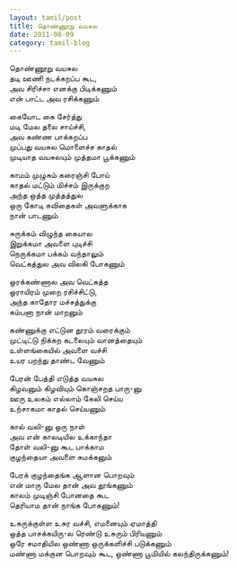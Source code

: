 ```yaml
---
layout: tamil/post
title: தொண்ணூறு வயசுல
date: 2011-08-09
category: tamil-blog
---
```


தொண்ணூறு வயசுல <br/>
தடி ஊணி நடக்கறப்ப கூட, <br/>
அவ சிரிச்சா எனக்கு பிடிக்கணும் <br/>
என் பாட்ட அவ ரசிக்கணும்

கையோட கை சேர்த்து <br/>
மடி மேல தலை சாய்ச்சி, <br/>
அவ கண்ண பாக்கறப்ப <br/>
முப்பது வயசுல மொளைச்ச காதல் <br/>
முடியாத வயசுலயும் முத்தமா பூக்கணும்

காமம் முழுசும் கரைஞ்சி போய் <br/>
காதல் மட்டும் மிச்சம் இருக்குற <br/>
அந்த ஒத்த முத்தத்துல <br/>
ஒரு கோடி கவிதைகள் அவளுக்காக <br/>
நான் பாடணும்

சுருக்கம் விழுந்த கையால <br/>
இறுக்கமா அவளை புடிச்சி <br/>
நெருக்கமா பக்கம் வந்தாலும் <br/>
வெட்கத்துல அவ விலகி போகணும்

ஓரக்கண்ணால அவ வெட்கத்த <br/>
ஓராயிரம் முறை ரசிச்சிட்டு, <br/>
அந்த காதோர மச்சத்துக்கு <br/>
கம்பனா நான் மாறனும்

கண்ணுக்கு எட்டுன தூரம் வரைக்கும் <br/>
முட்டிட்டு நிக்கற கடலையும் வானத்தையும் <br/>
உள்ளங்கையில் அவளை வச்சி <br/>
உயர பறந்து தாண்ட வேணும்

பேரன் பேத்தி எடுத்த வயசுல <br/>
கிழவனும் கிழவியும் கொஞ்சறத பாரு-னு <br/>
ஊரு உலகம் எல்லாம் கேலி செய்ய <br/>
உற்சாகமா காதல் செய்யணும்

கால் வலி-னு ஒரு நாள் <br/>
அவ என் காலடியில உக்காந்தா <br/>
தோள் வலி-னு கூட பாக்காம <br/>
குழந்தையா அவளை சுமக்கனும்

பேரக் குழந்தைங்க ஆளான பொறவும் <br/>
என் மாரு மேல தான் அவ தூங்கணும் <br/>
காலம் முடிஞ்சி போனதை கூட <br/>
தெரியாம தான் நாங்க போகணும்!

உசுருக்குள்ள உசுர வச்சி, எமனையும் ஏமாத்தி <br/>
ஒத்த பாசக்கயிரு-ல ரெண்டு உசுரும் பிரியணும் <br/>
ஒரே சமாதியில ஒண்ணா ஒருக்களிச்சி படுக்கணும் <br/>
மண்ணா மக்குன பொறவும் கூட, ஒண்ணா பூமியில் கலந்திருக்கணும்!
